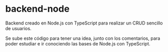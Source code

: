 # backend-node
Backend creado en Node.js con TypeScript para realizar un CRUD sencillo de usuarios.

Se sube este código para tener una idea, junto con los comentarios, para poder estudiar e ir conociendo las bases de Node.js con TypeScript.
